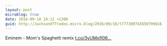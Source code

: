 ```yaml
---
layout: post
microblog: true
date: 2016-09-18 19:12 +1300
guid: http://JacksonOfTrades.micro.blog/2016/09/18/t777389743650799616.html
---
```

Eminem - Mom's Spaghetti remix [t.co/3yUMofI06...](https://t.co/3yUMofI06l)
